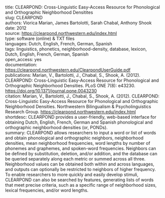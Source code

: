 title: CLEARPOND: Cross-Linguistic Easy-Access Resource for Phonological and Orthographic Neighborhood Densitites  
slug: CLEARPOND  
authors: Viorica Marian, James Bartolotti, Sarah Chabal, Anthony Shook  
date: 2012  
source: https://clearpond.northwestern.edu/index.html  
type: software (online) & TXT files  
languages: Dutch, English, French, German, Spanish  
tags: linguistics, phonetics, neighborhood-density, database, lexicon, Dutch, English, French, German, Spanish  
open_access: yes  
documentation: https://clearpond.northwestern.edu/ClearpondUserGuide.pdf  
publications: Marian, V., Bartolotti, J., Chabal, S., Shook, A. (2012). CLEARPOND: Cross-Linguistic Easy-Access Resource for Phonological and Orthographic Neighborhood Densities. PLoS ONE 7(8): e43230. https://doi.org/10.1371/journal.pone.0043230  
citation: Marian, V., Bartolotti, J., Chabal, S., Shook, A. (2012). CLEARPOND: Cross-Linguistic Easy-Access Resource for Phonological and Orthographic Neighborhood Densities. Northwestern Bilingualism & Psycholinguistics Research Group. https://clearpond.northwestern.edu/index.html  
shortdesc: CLEARPOND provides a user-friendly, web-based interface for obtaining Dutch,
English, French, German and Spanish phonological and orthographic neighborhood
densities (or, PONDs).  
summary: CLEARPOND allows researchers to input a word or list of words and obtain phonological and orthographic neighbors, neighborhood densities, mean neighborhood frequencies, word lengths by number of phonemes and graphemes, and spoken-word frequencies. Neighbors can be defined by substitution, deletion, and/or addition, and the database can be queried separately along each metric or summed across all three. Neighborhood values can be obtained both within and across languages, and outputs can optionally be restricted to neighbors of higher frequency. To enable researchers to more quickly and easily develop stimuli, CLEARPOND can also be searched by features, generating lists of words that meet precise criteria, such as a specific range of neighborhood sizes, lexical frequencies, and/or word lengths.  
